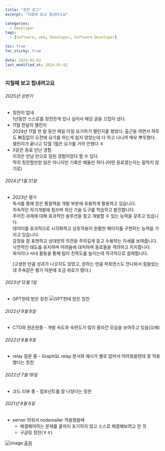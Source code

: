 ```yaml
---
title: "칭찬 로그"
excerpt: "지칠때 보고 힘내려고요"

categories:
  - Developer
tags:
  - [Software, web, Developer, Software Developer]

toc: true
toc_sticky: true
 
date: 2024-02-02
last_modified_at: 2024-02-02
---
```


### 지칠때 보고 힘내려고요

###### 2025년 상반기
- 칭찬이 없네     
  1년동안 스스로를 칭찬한게 있나 싶어서 해당 글을 끄집어 냈다.
- 11월 한달의 챌린지     
  2024년 11월 한 달 동안 매일 아침 요가하기 챌린지를 했었다. 출근을 하면서 하루도 빠짐없이 오전에 요가를 하는게 쉽지 않았는데 다 하고 나니까 매우 뿌듯했다.      
  챌린지가 끝나고 12월 1월은 요가를 거의 안했다 ㅎ
- X같은 동료 만난 경험     
  이것은 만남 만으로 참된 경험이었다 할 수 있다.     
  딱히 칭찬할만한 일은 아니지만 기록은 해둘만 하다.(어떤 동료였는지는 말하지 않기로)

###### 2024년 1월 31일
- 2023년 평가    
  독서를 통해 얻은 통찰력을 개발 부분에 유용하게 활용하고 있습니다.     
  지속적인 자기개발에 힘쓰며 최신 기술 도구를 학습하고 발전합니다.     
  주어진 과제에 대해 효과적인 솔루션을 찾고 개발할 수 있는 능력을 갖추고 있습니다.    
  데이터를 효과적으로 시각화하고 상호작용이 원활한 페이지를 구현하는 능력을 가지고 있습니다.    
  감정을 잘 표현하고 상대방의 의견을 주의깊게 듣고 수용하는 자세를 보여줍니다.    
  낙천적인 태도를 유지하며 어려움에 대처하며 동료들을 격려하고 지지합니다.    
  회식이나 사내 활동을 통해 팀이 친목도를 높이는데 적극적으로 참여합니다.    
       
  (고생한 만큼 성과가 나오지도 않았고, 원하는 만큼 퍼포먼스도 안나와서 힘들었는데 주옥같은 평가 덕분에 조금 위로가 됐다.)


###### 2023년 12월 1일
- GPT한테 받은 칭찬
    ![GPT한테 받은 칭찬](https://github.com/sunmerrr/sunmerrr.github.io/assets/65106740/506a403f-effe-4bca-b062-6f636b58b6e5)


###### 2022년 9월 8일
- CTO와 원온원중 - 개발 속도와 숙련도가 많이 올라간 모습을 보여주고 있음(오예)


###### 2022년 8월 9일
- relay 질문 중 - GraphQL relay 문서와 예시가 별로 없어서 어려웠을텐데 잘 적용했다는 칭찬

###### 2022년 7월 19일
- 코드 리뷰 중 - 컴포넌트를 잘 나눴다는 칭찬

###### 2021년 8월 6일
- server 띄워서 nodemailer 적용했을때
  - 해결해야하는 문제를 끝까지 포기하지 않고 스스로 해결해보려고 한 것
  - 구글링 칭찬(ㅎㅎ)


![image](https://user-images.githubusercontent.com/65106740/179686964-a2f96dd3-a3fe-4325-a478-5f8654809c31.png)
[출처](https://theqoo.net/square/1106816611)